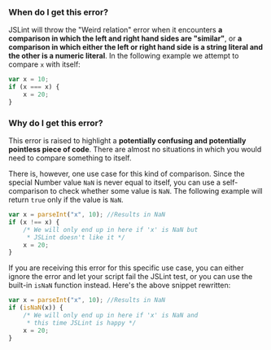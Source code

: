 <!---
{
    "titles": [
        "Weird relation"
    ],
    "tools": [
        "jslint"
    ],
    "author": "jallardice",
    "slugs": [
        "weird-relation"
    ]
}
-->

### When do I get this error?

JSLint will throw the "Weird relation" error when it encounters **a comparison in which the left and right hand sides
are "similar"**, or **a comparison in which either the left or right hand side is a string literal and the other is a
numeric literal**. In the following example we attempt to compare `x` with itself:

```javascript
var x = 10;
if (x === x) {
    x = 20;
}
```

### Why do I get this error?

This error is raised to highlight a **potentially confusing and potentially pointless piece of code**. There are almost
no situations in which you would need to compare something to itself.

There is, however, one use case for this kind of comparison. Since the special Number value `NaN` is never equal to
itself, you can use a self-comparison to check whether some value is `NaN`. The following example will return `true`
only if the value is `NaN`.

```javascript
var x = parseInt("x", 10); //Results in NaN
if (x !== x) {
    /* We will only end up in here if 'x' is NaN but
     * JSLint doesn't like it */
    x = 20;
}
```

If you are receiving this error for this specific use case, you can either ignore the error and let your script fail the
JSLint test, or you can use the built-in `isNaN` function instead. Here's the above snippet rewritten:

```javascript
var x = parseInt("x", 10); //Results in NaN
if (isNaN(x)) {
    /* We will only end up in here if 'x' is NaN and
     * this time JSLint is happy */
    x = 20;
}
```
